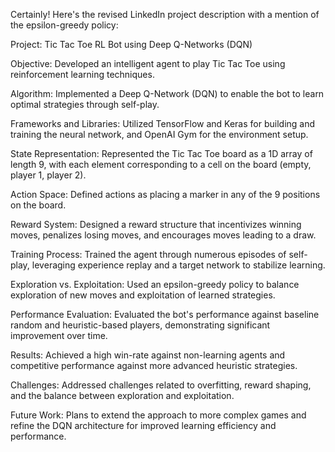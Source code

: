 
Certainly! Here's the revised LinkedIn project description with a mention of the epsilon-greedy policy:

Project: Tic Tac Toe RL Bot using Deep Q-Networks (DQN)

Objective: Developed an intelligent agent to play Tic Tac Toe using reinforcement learning techniques.

Algorithm: Implemented a Deep Q-Network (DQN) to enable the bot to learn optimal strategies through self-play.

Frameworks and Libraries: Utilized TensorFlow and Keras for building and training the neural network, and OpenAI Gym for the environment setup.

State Representation: Represented the Tic Tac Toe board as a 1D array of length 9, with each element corresponding to a cell on the board (empty, player 1, player 2).

Action Space: Defined actions as placing a marker in any of the 9 positions on the board.

Reward System: Designed a reward structure that incentivizes winning moves, penalizes losing moves, and encourages moves leading to a draw.

Training Process: Trained the agent through numerous episodes of self-play, leveraging experience replay and a target network to stabilize learning.

Exploration vs. Exploitation: Used an epsilon-greedy policy to balance exploration of new moves and exploitation of learned strategies.

Performance Evaluation: Evaluated the bot's performance against baseline random and heuristic-based players, demonstrating significant improvement over time.

Results: Achieved a high win-rate against non-learning agents and competitive performance against more advanced heuristic strategies.

Challenges: Addressed challenges related to overfitting, reward shaping, and the balance between exploration and exploitation.

Future Work: Plans to extend the approach to more complex games and refine the DQN architecture for improved learning efficiency and performance.


